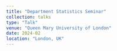 ```yaml
---
title: "Department Statistics Seminar"
collection: talks
type: "Talk"
venue: "Queen Mary University of London"
date: 2024-02
location: "London, UK"
---
```

